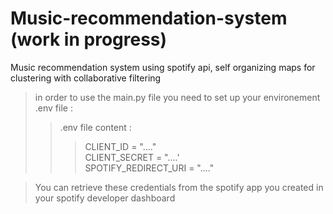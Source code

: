 # Music-recommendation-system (work in progress) 
Music recommendation system using spotify api, self organizing maps for clustering with collaborative filtering

>in order to use the main.py file you need to set up your environement .env file : <br>
>> .env file content : <br>
>>>CLIENT_ID = "...." <br>
>>>CLIENT_SECRET = "....' <br>
>>>SPOTIFY_REDIRECT_URI = "...." <br>
    
>You can retrieve these credentials from the spotify app you created in your spotify developer dashboard
